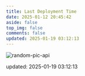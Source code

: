 ```yaml
---
title: Last Deployment Time
date: 2025-01-12 20:45:42
aside: false
top_img: false
comments: false
updated: 2025-01-19 03:12:13
---
```


![random-pic-api](https://cover.dong4j.ink:1024)

updated: 2025-01-19 03:12:13